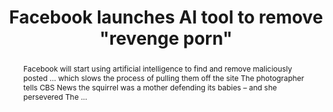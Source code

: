 ---
category: news
title: Facebook launches AI tool to remove "revenge porn"
abstract: Facebook will start using artificial intelligence to find and remove maliciously posted ... which slows the process of pulling them off the site The photographer tells CBS News the squirrel was a mother defending its babies – and she persevered The ...
publishedDateTime: 2019-03-15T14:49:00Z
sourceUrl: https://www.cbsnews.com/news/revenge-porn-facebook-launches-ai-tool-to-find-and-remove-revenge-porn/
type: webcontent

provider:
  name: CBS News
  id: default
tags:
  - AI

images: 
  
---